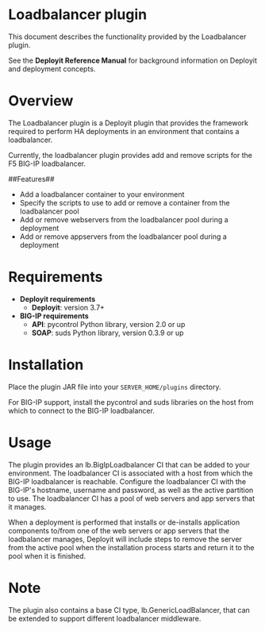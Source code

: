 # Loadbalancer plugin #

This document describes the functionality provided by the Loadbalancer plugin.

See the **Deployit Reference Manual** for background information on Deployit and deployment concepts.

# Overview #

The Loadbalancer plugin is a Deployit plugin that provides the framework required to perform HA deployments in an environment that contains a loadbalancer. 

Currently, the loadbalancer plugin provides add and remove scripts for the F5 BIG-IP loadbalancer.

##Features##

* Add a loadbalancer container to your environment
* Specify the scripts to use to add or remove a container from the loadbalancer pool
* Add or remove webservers from the loadbalancer pool during a deployment
* Add or remove appservers from the loadbalancer pool during a deployment

# Requirements #

* **Deployit requirements**
	* **Deployit**: version 3.7+
* **BIG-IP requirements**
	* **API**: pycontrol Python library, version 2.0 or up
	* **SOAP**: suds Python library, version 0.3.9 or up

# Installation

Place the plugin JAR file into your `SERVER_HOME/plugins` directory.

For BIG-IP support, install the pycontrol and suds libraries on the host from which to connect to the BIG-IP loadbalancer.

# Usage #

The plugin provides an lb.BigIpLoadbalancer CI that can be added to your environment. The loadbalancer CI is associated with a host from which the
BIG-IP loadbalancer is reachable. Configure the loadbalancer CI with the BIG-IP's hostname, username and password, as well as the active partition to use. 
The loadbalancer CI has a pool of web servers and app servers that it manages.

When a deployment is performed that installs or de-installs application components to/from one of the web servers or app servers that the loadbalancer
manages, Deployit will include steps to remove the server from the active pool when the installation process starts and return it to the pool when it
is finished.

# Note #

The plugin also contains a base CI type, lb.GenericLoadBalancer, that can be extended to support different loadbalancer middleware.

